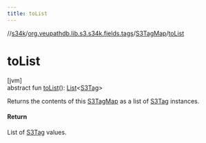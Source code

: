 ```yaml
---
title: toList
---
```

//[s34k](../../../index.html)/[org.veupathdb.lib.s3.s34k.fields.tags](../index.html)/[S3TagMap](index.html)/[toList](to-list.html)



# toList



[jvm]\
abstract fun [toList](to-list.html)(): [List](https://kotlinlang.org/api/latest/jvm/stdlib/kotlin.collections/-list/index.html)&lt;[S3Tag](../../org.veupathdb.lib.s3.s34k/-s3-tag/index.html)&gt;



Returns the contents of this [S3TagMap](index.html) as a list of [S3Tag](../../org.veupathdb.lib.s3.s34k/-s3-tag/index.html) instances.



#### Return



List of [S3Tag](../../org.veupathdb.lib.s3.s34k/-s3-tag/index.html) values.




